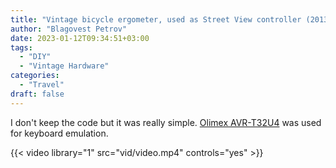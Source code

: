 ```yaml
---
title: "Vintage bicycle ergometer, used as Street View controller (2013 project)"
author: "Blagovest Petrov"
date: 2023-01-12T09:34:51+03:00
tags:
  - "DIY"
  - "Vintage Hardware"
categories:
  - "Travel"
draft: false
---
```


I don't keep the code but it was really simple. [Olimex AVR-T32U4](https://www.olimex.com/Products/Duino/AVR/AVR-T32U4/open-source-hardware) was used for keyboard emulation.

{{< video library="1" src="vid/video.mp4" controls="yes" >}}

